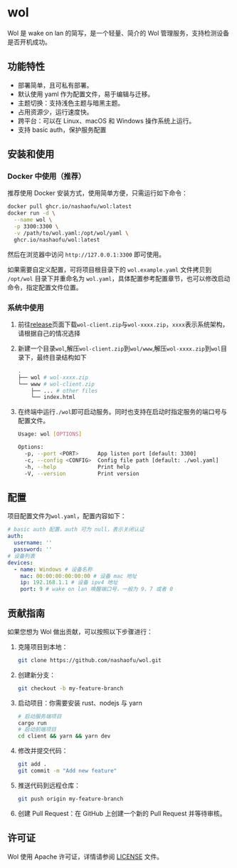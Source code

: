 # wol

Wol 是 wake on lan 的简写，是一个轻量、简介的 Wol 管理服务，支持检测设备是否开机成功。

## 功能特性

- 部署简单，且可私有部署。
- 默认使用 yaml 作为配置文件，易于编辑与迁移。
- 主题切换：支持浅色主题与暗黑主题。
- 占用资源少，运行速度快。
- 跨平台：可以在 Linux、macOS 和 Windows 操作系统上运行。
- 支持 basic auth，保护服务配置

## 安装和使用

### Docker 中使用（推荐）

推荐使用 Docker 安装方式，使用简单方便，只需运行如下命令：

```sh
docker pull ghcr.io/nashaofu/wol:latest
docker run -d \
  --name wol \
  -p 3300:3300 \
  -v /path/to/wol.yaml:/opt/wol/yaml \
  ghcr.io/nashaofu/wol:latest
```

然后在浏览器中访问 `http://127.0.0.1:3300` 即可使用。

如果需要自定义配置，可将项目根目录下的 `wol.example.yaml` 文件拷贝到 `/opt/wol` 目录下并重命名为 `wol.yaml`，具体配置参考配置章节，也可以修改启动命令，指定配置文件位置。

### 系统中使用

1. 前往[release](https://github.com/nashaofu/wol/releases)页面下载`wol-client.zip`与`wol-xxxx.zip`，`xxxx`表示系统架构，请根据自己的情况选择
2. 新建一个目录`wol`,解压`wol-client.zip`到`wol/www`,解压`wol-xxxx.zip`到`wol`目录下，最终目录结构如下

   ```bash
   .
   ├── wol # wol-xxxx.zip
   └── www # wol-client.zip
       ├── ... # other files
       └── index.html
   ```

3. 在终端中运行`./wol`即可启动服务。同时也支持在启动时指定服务的端口号与配置文件。

   ```bash
   Usage: wol [OPTIONS]

   Options:
     -p, --port <PORT>      App listen port [default: 3300]
     -c, --config <CONFIG>  Config file path [default: ./wol.yaml]
     -h, --help             Print help
     -V, --version          Print version
   ```

## 配置

项目配置文件为`wol.yaml`，配置内容如下：

```yaml
# basic auth 配置，auth 可为 null，表示关闭认证
auth:
  username: ''
  password: ''
# 设备列表
devices:
  - name: Windows # 设备名称
    mac: 00:00:00:00:00:00 # 设备 mac 地址
    ip: 192.168.1.1 # 设备 ipv4 地址
    port: 9 # wake on lan 唤醒端口号，一般为 9、7 或者 0
```

## 贡献指南

如果您想为 Wol 做出贡献，可以按照以下步骤进行：

1. 克隆项目到本地：

   ```sh
   git clone https://github.com/nashaofu/wol.git
   ```

2. 创建新分支：

   ```sh
   git checkout -b my-feature-branch
   ```

3. 启动项目：你需要安装 rust、nodejs 与 yarn

   ```sh
   # 启动服务端项目
   cargo run
   # 启动前端项目
   cd client && yarn && yarn dev
   ```

4. 修改并提交代码：

   ```sh
   git add .
   git commit -m "Add new feature"
   ```

5. 推送代码到远程仓库：

   ```sh
   git push origin my-feature-branch
   ```

6. 创建 Pull Request：在 GitHub 上创建一个新的 Pull Request 并等待审核。

## 许可证

Wol 使用 Apache 许可证，详情请参阅 [LICENSE](LICENSE) 文件。

